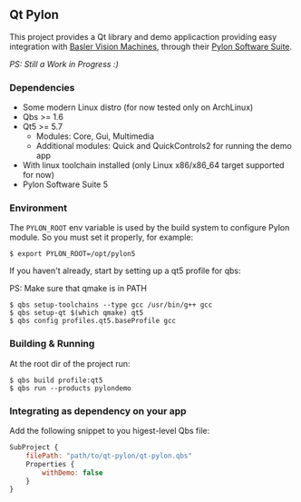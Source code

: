 ## Qt Pylon

This project provides a Qt library and demo applicaction providing easy integration with
[Basler Vision Machines](https://www.baslerweb.com), through their [Pylon Software Suite](
https://www.baslerweb.com/en/products/software/pylon-linux-x86/).

*PS: Still a Work in Progress :)*

### Dependencies

* Some modern Linux distro (for now tested only on ArchLinux)
* Qbs >= 1.6
* Qt5 >= 5.7
  * Modules: Core, Gui, Multimedia
  * Additional modules: Quick and QuickControls2 for running the demo app
* With linux toolchain installed (only Linux x86/x86_64 target supported for now)
* Pylon Software Suite 5

### Environment

The `PYLON_ROOT` env variable is used by the build system
to configure Pylon module. So you must set it properly, for example:

```shell
$ export PYLON_ROOT=/opt/pylon5
```

If you haven't already, start by setting up a qt5 profile for qbs:

PS: Make sure that qmake is in PATH
```shell
$ qbs setup-toolchains --type gcc /usr/bin/g++ gcc
$ qbs setup-qt $(which qmake) qt5
$ qbs config profiles.qt5.baseProfile gcc
```

### Building & Running

At the root dir of the project run:
```shell
$ qbs build profile:qt5
$ qbs run --products pylondemo
```

### Integrating as dependency on your app
Add the following snippet to you higest-level Qbs file:

```qml
SubProject {
    filePath: "path/to/qt-pylon/qt-pylon.qbs"
    Properties {
        withDemo: false
    }
}
```
